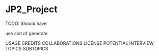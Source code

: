 # JP2_Project

TODO: Should have

use alot of generate

USAGE
CREDITS
COLLABORATIONS
LICENSE
POTENTIAL INTERVIEW TOPICS
	SUBTOPICS
